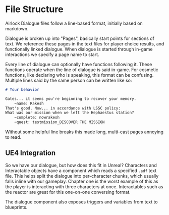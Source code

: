File Structure
==============

Airlock Dialogue files follow a line-based format, initially based on markdown.

Dialogue is broken up into "Pages", basically start points for sections of text.
We reference these pages in the text files for player choice results, and functionally linked dialogue.
When dialogue is started through in-game interactions we specify a page name to start.

Every line of dialogue can optionally have functions following it.
These functions operate when the line of dialogue is said in-game.
For cosmetic functions, like declaring who is speaking, this format can be confusing.
Multiple lines said by the same person can be written like so:

```markdown
# Your behavior

Gates... it seems you're beginning to recover your memory.
	~name: Rakesh
That's good. Now... in accordance with LSSC policy:
What was our mission when we left the Hephaestus station?
	~complete: nowrakesh
	~quest: testmission_DISCOVER THE MISSION
```

Without some helpful line breaks this made long, multi-cast pages annoying to read.

UE4 Integration
---------------

So we have our dialogue, but how does this fit in Unreal?
Characters and Interactable objects have a component which reads a specified `.adf` text file.
This helps split the dialogue into per-character chunks, which usually falls inline with our gameplay.
Chapter one is the worst example of this as the player is interacting with three characters at once.
Interactables such as the reactor are great for this one-on-one conversing format.

The dialogue component also exposes triggers and variables from text to blueprints.
